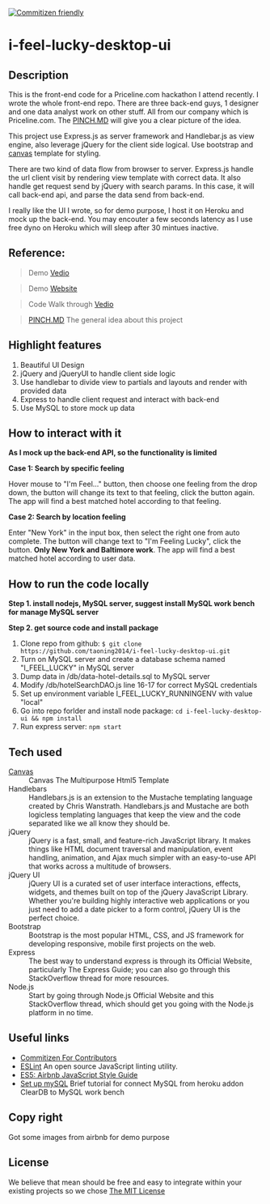 [![Commitizen friendly](https://img.shields.io/badge/commitizen-friendly-brightgreen.svg)](http://commitizen.github.io/cz-cli/)

# i-feel-lucky-desktop-ui

## Description

This is the front-end code for a Priceline.com hackathon I attend recently. I wrote the whole front-end repo. There are three back-end guys, 1 designer and one data analyst work on other stuff. All from our company which is Priceline.com. The [PINCH.MD](docs/PINCH.MD) will give you a clear picture of the idea.

This project use Express.js as server framework and Handlebar.js as view engine, also leverage jQuery for the client side logical. Use bootstrap and [canvas](http://themeforest.net/item/canvas-the-multipurpose-html5-template/9228123) template for styling.

There are two kind of data flow from browser to server. Express.js handle the url client visit by rendering view template with correct data. It also handle get request send by jQuery with search params. In this case, it will call back-end api, and parse the data send from back-end.

I really like the UI I wrote, so for demo purpose, I host it on Heroku and mock up the back-end. You may encouter a few seconds latency as I use free dyno on Heroku which will sleep after 30 mintues inactive.

## Reference:

> Demo [Vedio](https://vimeo.com/172159175)

> Demo [Website](https://taojs-i-feel-lucky.herokuapp.com)

> Code Walk through [Vedio](https://taojs-i-feel-lucky.herokuapp.com)

> [PINCH.MD](docs/PINCH.MD) The general idea about this project

## Highlight features

1. Beautiful UI Design
2. jQuery and jQueryUI to handle client side logic
3. Use handlebar to divide view to partials and layouts and render with provided data
4. Express to handle client request and interact with back-end
5. Use MySQL to store mock up data

## How to interact with it

__As I mock up the back-end API, so the functionality is limited__

__Case 1: Search by specific feeling__

Hover mouse to "I'm Feel..." button, then choose one feeling from the drop down, the button will change its text to that feeling, click the button again. The app will find a best matched hotel according to that feeling.

__Case 2: Search by location feeling__

Enter "New York" in the input box, then select the right one from auto complete. The button will change text to "I'm Feeling Lucky", click the button. __Only New York and Baltimore work__. The app will find a best matched hotel according to user data.

## How to run the code locally

__Step 1. install nodejs, MySQL server, suggest install MySQL work bench for manage MySQL server__

__Step 2. get source code and install package__

1. Clone repo from github: `$ git clone https://github.com/taoning2014/i-feel-lucky-desktop-ui.git`
2. Turn on MySQL server and create a database schema named "I_FEEL_LUCKY" in MySQL server
3. Dump data in /db/data-hotel-details.sql to MySQL server
4. Modify /db/hotelSearchDAO.js line 16-17 for correct MySQL credentials
5. Set up environment variable I_FEEL_LUCKY_RUNNINGENV with value "local"
6. Go into repo forlder and install node package: ` cd i-feel-lucky-desktop-ui && npm install `
7. Run express server: `npm start`

## Tech used

<dl class="dl-horizontal">

<dt><a href="http://themeforest.net/item/canvas-the-multipurpose-html5-template/9228123">Canvas</a></dt>
<dd>Canvas The Multipurpose Html5 Template</dd>

<dt>Handlebars</dt>
<dd>Handlebars.js is an extension to the Mustache templating language created by Chris Wanstrath. Handlebars.js and Mustache are both logicless templating languages that keep the view and the code separated like we all know they should be.</dd>

<dt>jQuery</dt>
<dd>jQuery is a fast, small, and feature-rich JavaScript library. It makes things like HTML document traversal and manipulation, event handling, animation, and Ajax much simpler with an easy-to-use API that works across a multitude of browsers.</dd>

<dt>jQuery UI</dt>
<dd>jQuery UI is a curated set of user interface interactions, effects, widgets, and themes built on top of the jQuery JavaScript Library. Whether you're building highly interactive web applications or you just need to add a date picker to a form control, jQuery UI is the perfect choice.</dd>

<dt>Bootstrap</dt>
<dd>Bootstrap is the most popular HTML, CSS, and JS framework for developing responsive, mobile first projects on the web.</dd>

<dt>Express</dt>
<dd>The best way to understand express is through its Official Website, particularly The Express Guide; you can also go through this StackOverflow thread for more resources.</dd>

<dt>Node.js</dt>
<dd>Start by going through Node.js Official Website and this StackOverflow thread, which should get you going with the Node.js platform in no time.</dd>
</dl>


## Useful links
- [Commitizen For Contributors](http://commitizen.github.io/cz-cli)
- [ESLint](http://eslint.org) An open source JavaScript linting utility.
- [ES5: Airbnb JavaScript Style Guide](https://github.com/airbnb/javascript/tree/master/es5)
- [Set up mySQL](https://www.youtube.com/watch?v=US_wEKuWZ0U) Brief tutorial for connect MySQL from heroku addon ClearDB to MySQL work bench

## Copy right
Got some images from airbnb for demo purpose

## License
We believe that mean should be free and easy to integrate within your existing projects so we chose [The MIT License](http://opensource.org/licenses/MIT)
